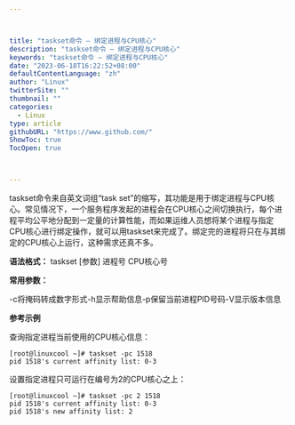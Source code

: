 ```yaml
---



title: "taskset命令 – 绑定进程与CPU核心"
description: "taskset命令 – 绑定进程与CPU核心"
keywords: "taskset命令 – 绑定进程与CPU核心"
date: "2023-06-18T16:22:52+08:00"
defaultContentLanguage: "zh"
author: "Linux"
twitterSite: ""
thumbnail: ""
categories:
  - Linux
type: article
githubURL: "https://www.github.com/"
ShowToc: true
TocOpen: true



---
```


taskset命令来自英文词组“task set”的缩写，其功能是用于绑定进程与CPU核心。常见情况下，一个服务程序发起的进程会在CPU核心之间切换执行，每个进程平均公平地分配到一定量的计算性能，而如果运维人员想将某个进程与指定CPU核心进行绑定操作，就可以用taskset来完成了。绑定完的进程将只在与其绑定的CPU核心上运行，这种需求还真不多。

**语法格式：** taskset [参数] 进程号 CPU核心号

**常用参数：**

-c将掩码转成数字形式-h显示帮助信息-p保留当前进程PID号码-V显示版本信息

**参考示例**

查询指定进程当前使用的CPU核心信息：

```
[root@linuxcool ~]# taskset -pc 1518
pid 1518's current affinity list: 0-3
```

设置指定进程只可运行在编号为2的CPU核心之上：

```
[root@linuxcool ~]# taskset -pc 2 1518
pid 1518's current affinity list: 0-3
pid 1518's new affinity list: 2
```